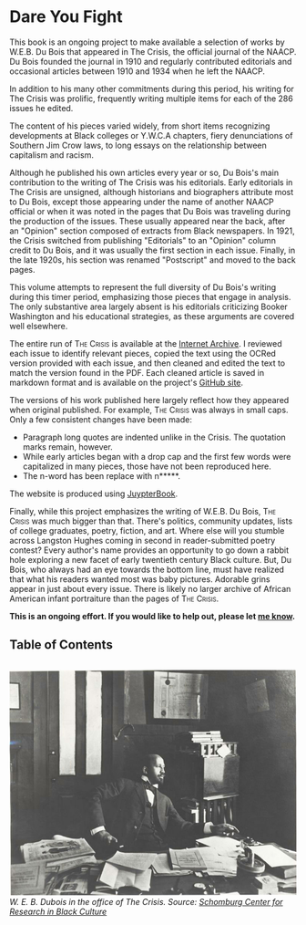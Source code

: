 # Dare You Fight




This book is an ongoing project to make available a selection of works by W.E.B. Du Bois that appeared in The Crisis, the official journal of the NAACP. Du Bois founded the journal in 1910 and regularly contributed editorials and occasional articles between 1910 and 1934 when he left the NAACP.

In addition to his many other commitments during this period, his writing for The Crisis was prolific, frequently writing multiple items for each of the 286 issues he edited.

The content of his pieces varied widely, from short items recognizing developments at Black colleges or Y.W.C.A chapters, fiery denunciations of Southern Jim Crow laws, to long essays on the relationship between capitalism and racism.  

Although he published his own articles every year or so, Du Bois's main contribution to the writing of The Crisis was his editorials. Early editorials in The Crisis are unsigned, although historians and biographers attribute most to Du Bois, except those appearing under the name of another NAACP official or when it was noted in the pages that Du Bois was traveling during the production of the issues. These usually appeared near the back, after an "Opinion" section composed of extracts from Black newspapers. In 1921, the Crisis switched from publishing "Editorials" to an "Opinion" column credit to Du Bois, and it was usually the first section in each issue. Finally, in the late 1920s, his section was renamed "Postscript" and moved to the back pages.

This volume attempts to represent the full diversity of Du Bois's writing during this timer period, emphasizing those pieces that engage in analysis. The only substantive area largely absent is his editorials criticizing Booker Washington and his educational strategies, as these arguments are covered well elsewhere.

The entire run of <span style="font-variant:small-caps;">The Crisis</span> is available at the [Internet Archive](https://archive.org/details/pub_crisis). I reviewed each issue to identify relevant pieces, copied the text using the OCRed version provided with each issue, and then cleaned and edited the text to match the version found in the PDF. Each cleaned article is saved in markdown format and is available on the project's [GitHub site](http://github.com/nealcaren/fightordie/).

The versions of his work published here largely reflect how they appeared when original published. For example, <span style="font-variant:small-caps;">The Crisis</span>  was always in small caps. Only a few consistent changes have been made:
* Paragraph long quotes are indented unlike in the Crisis. The quotation marks remain, however.
* While early articles began with a drop cap and the first few words were capitalized in many pieces, those have not been reproduced here.
* The n-word has been replace with n*****.

The website is produced using [JuypterBook](https://jupyterbook.org/intro.html).

Finally, while this project emphasizes the writing of W.E.B. Du Bois, <span style="font-variant:small-caps;">The Crisis</span> was much bigger than that. There's politics, community updates, lists of college graduates, poetry, fiction, and art. Where else will you stumble across Langston Hughes coming in second in reader-submitted poetry contest? Every author's name provides an opportunity to go down a rabbit hole exploring a new facet of early twentieth century Black culture. But, Du Bois, who always had an eye towards the bottom line, must have realized that what his readers wanted most was baby pictures. Adorable grins appear in just about every issue. There is likely no larger archive of African American infant portraiture than the pages of <span style="font-variant:small-caps;">The Crisis</span>. 


**This is an ongoing effort. If you would like to help out, please let [me know](mailto:nealcaren@unc.edu).**

## Table of Contents

```{tableofcontents}
```

![](Images/nypl.digitalcollections.510d47dc-8fb3-a3d9-e040-e00a18064a99.001.w.jpg)
*W. E. B. Dubois in the office of The Crisis. Source: [Schomburg Center for Research in Black Culture](https://digitalcollections.nypl.org/items/510d47dc-8fb3-a3d9-e040-e00a18064a99)*
